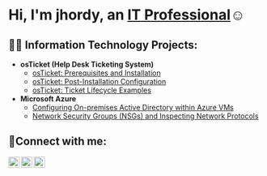 <h1>Hi, I'm jhordy, an <a href="https://linkedin.com/in/JhordyMote">IT Professional</a>☺</h1>

<h2>👨‍💻 Information Technology Projects:</h2>

- <b>osTicket (Help Desk Ticketing System)</b>
  - [osTicket: Prerequisites and Installation](https://github.com/jhordymote/osticket-prereqs)
  - [osTicket: Post-Installation Configuration](https://github.com/jhordymote/post-install-config)
  - [osTicket: Ticket Lifecycle Examples](https://github.com/jhordymote/ticket-lifecycle)
- <b>Microsoft Azure</b>
  - [Configuring On-premises Active Directory within Azure VMs](https://github.com/jhordymote/configure-ad)
  - [Network Security Groups (NSGs) and Inspecting Network Protocols](https://github.com/jhordymote/azure-network-protocols)

<h2>🤳Connect with me:</h2>

[<img align="left" alt="Josh | Twitter" width="22px" src="https://cdn.jsdelivr.net/npm/simple-icons@v3/icons/twitter.svg" />][twitter]
[<img align="left" alt="Josh | LinkedIn" width="22px" src="https://cdn.jsdelivr.net/npm/simple-icons@v3/icons/linkedin.svg" />][linkedin]
[<img align="left" alt="Josh | Instagram" width="22px" src="https://cdn.jsdelivr.net/npm/simple-icons@v3/icons/instagram.svg" />][instagram]

[twitter]: https://twitter.com/JhordyMote
[instagram]: https://www.instagram.com/JhordyMote
[linkedin]: https://linkedin.com/in/JhordyMote
